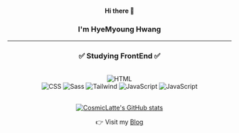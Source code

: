 <div align=center> 
  
#### Hi there 👋
### I'm HyeMyoung Hwang

  ---

  
### ✅ Studying FrontEnd ✅
<br/>

<center> <img alt="HTML" src ="https://img.shields.io/badge/HTML-E34F26.svg?&style=flat-square&logo=HTML5&logoColor=white"/> </center>
<img alt="CSS" src ="https://img.shields.io/badge/CSS-1572B6.svg?&style=flat-square&logo=CSS3&logoColor=white"/>
<img alt="Sass" src ="https://img.shields.io/badge/Sass-CC6699.svg?&style=flat-square&logo=Sass&logoColor=white"/>
<img alt="Tailwind" src ="https://img.shields.io/badge/Tailwind-06B6D4.svg?&style=flat-square&logo=Tailwind-Css&logoColor=white"/>
<img alt="JavaScript" src ="https://img.shields.io/badge/JavaScript-F7DF1E.svg?&style=flat-square&logo=JavaScript&logoColor=white"/>
  <img alt="JavaScript" src ="https://img.shields.io/badge/React-61DAFB.svg?&style=flat-square&logo=React&logoColor=white"/>
  
<br/>
<br/>
  
[![CosmicLatte's GitHub stats](https://github-readme-stats.vercel.app/api?username=CosmicLatte009)](https://github.com/CosmicLatte009/github-readme-stats)

👉 Visit my [Blog](https://cosmiclatte-next-blog.vercel.app/) 

</div>


